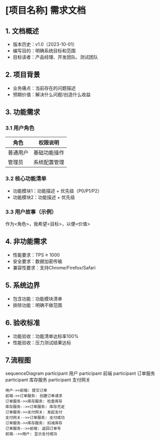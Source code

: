 # [项目名称] 需求文档

## 1. 文档概述
- 版本历史：v1.0（2023-10-01）
- 编写目的：明确系统目标和范围
- 目标读者：产品经理、开发团队、测试团队

## 2. 项目背景
- 业务痛点：当前存在的问题描述
- 预期价值：解决什么问题/创造什么收益

## 3. 功能需求
### 3.1 用户角色
| 角色 | 权限说明 |
|------|----------|
| 普通用户 | 基础功能操作 |
| 管理员 | 系统配置管理 |

### 3.2 核心功能清单
- 功能模块1：功能描述 + 优先级（P0/P1/P2）
- 功能模块2：功能描述 + 优先级

### 3.3 用户故事（示例）
作为<角色>，我希望<目标>，以便<价值>

## 4. 非功能需求
- 性能要求：TPS ≥ 1000
- 安全要求：数据加密传输
- 兼容性要求：支持Chrome/Firefox/Safari

## 5. 系统边界
- 包含功能：功能模块清单
- 排除功能：明确不做范围

## 6. 验收标准
- 功能验收：功能清单达标率100%
- 性能验收：压力测试结果达标

## 7.流程图
sequenceDiagram
    participant 用户
    participant 前端
    participant 订单服务
    participant 库存服务
    participant 支付网关
    
    用户->>前端: 提交订单
    前端->>订单服务: 创建订单请求
    订单服务->>库存服务: 检查库存
    库存服务-->>订单服务: 库存充足
    订单服务->>支付网关: 发起支付
    支付网关-->>订单服务: 支付成功
    订单服务->>库存服务: 扣减库存
    订单服务-->>前端: 返回订单号
    前端-->>用户: 显示支付成功